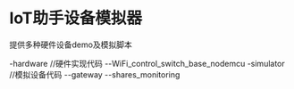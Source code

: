 # IoT助手设备模拟器

提供多种硬件设备demo及模拟脚本

-hardware //硬件实现代码
--WiFi_control_switch_base_nodemcu
-simulator //模拟设备代码
--gateway
--shares_monitoring